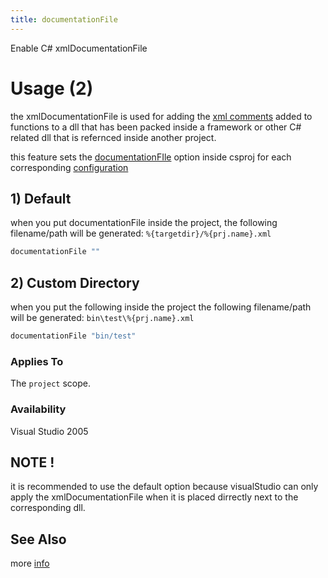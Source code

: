 ```yaml
---
title: documentationFile
---
```


Enable C# xmlDocumentationFile

# Usage (2) #
the xmlDocumentationFile is used for adding the [xml comments](https://learn.microsoft.com/en-us/dotnet/csharp/language-reference/xmldoc/) added to functions to a dll that has been packed inside a framework or other C# related dll that is refernced inside another project.

this feature sets the [documentationFIle](https://learn.microsoft.com/en-us/dotnet/csharp/language-reference/compiler-options/output#documentationfile) option inside csproj for each corresponding [configuration](https://premake.github.io/docs/configurations/)

## 1) Default ##

when you put documentationFile inside the project, the following filename/path will be generated:
```%{targetdir}/%{prj.name}.xml```
```lua
documentationFile ""
```

## 2) Custom Directory ##

when you put the following inside the project the following filename/path will be generated:
```bin\test\%{prj.name}.xml```

```lua
documentationFile "bin/test"
```

### Applies To ###

The `project` scope.

### Availability ###

Visual Studio 2005

## <b>NOTE !</b> ##
it is recommended to use the default option because visualStudio can only apply the xmlDocumentationFile when it is placed dirrectly next to the corresponding dll.

## See Also ##
more [info](https://learn.microsoft.com/en-us/dotnet/csharp/language-reference/xmldoc/#create-xml-documentation-output)
